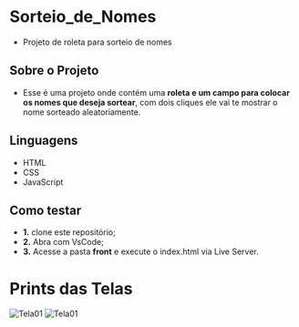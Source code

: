 # Sorteio_de_Nomes
- Projeto de roleta para sorteio de nomes

## Sobre o Projeto

- Esse é uma projeto onde contém uma **roleta e um campo para colocar os nomes que deseja sortear**, com dois cliques ele vai te mostrar o nome sorteado aleatoriamente.

## Linguagens

- HTML
- CSS
- JavaScript

## Como testar
- **1.** clone este repositório;
- **2.** Abra com VsCode;
- **3.** Acesse a pasta **front** e execute o index.html via Live Server.

# Prints das Telas
![Tela01](./Telas/tela1)
![Tela01](./Telas/tela2)
